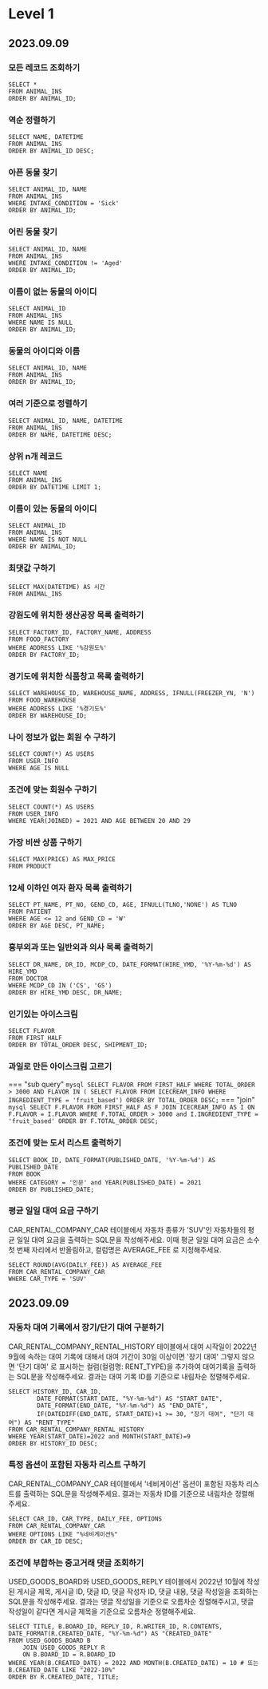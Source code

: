# Level 1

## 2023.09.09

### 모든 레코드 조회하기
``` mysql
SELECT *
FROM ANIMAL_INS
ORDER BY ANIMAL_ID;
```

### 역순 정렬하기
``` mysql
SELECT NAME, DATETIME
FROM ANIMAL_INS
ORDER BY ANIMAL_ID DESC;
```

### 아픈 동물 찾기
``` mysql
SELECT ANIMAL_ID, NAME
FROM ANIMAL_INS
WHERE INTAKE_CONDITION = 'Sick'
ORDER BY ANIMAL_ID;
```

### 어린 동물 찾기
``` mysql
SELECT ANIMAL_ID, NAME
FROM ANIMAL_INS 
WHERE INTAKE_CONDITION != 'Aged'
ORDER BY ANIMAL_ID;
```

### 이름이 없는 동물의 아이디
``` mysql
SELECT ANIMAL_ID
FROM ANIMAL_INS 
WHERE NAME IS NULL
ORDER BY ANIMAL_ID;
```

### 동물의 아이디와 이름
``` mysql
SELECT ANIMAL_ID, NAME
FROM ANIMAL_INS 
ORDER BY ANIMAL_ID;
```

### 여러 기준으로 정렬하기
``` mysql
SELECT ANIMAL_ID, NAME, DATETIME
FROM ANIMAL_INS 
ORDER BY NAME, DATETIME DESC;
```

### 상위 n개 레코드
``` mysql
SELECT NAME 
FROM ANIMAL_INS 
ORDER BY DATETIME LIMIT 1;
```

### 이름이 있는 동물의 아이디
``` mysql
SELECT ANIMAL_ID
FROM ANIMAL_INS 
WHERE NAME IS NOT NULL
ORDER BY ANIMAL_ID;
```

### 최댓값 구하기
``` mysql
SELECT MAX(DATETIME) AS 시간
FROM ANIMAL_INS
```

### 강원도에 위치한 생산공장 목록 출력하기
``` mysql
SELECT FACTORY_ID, FACTORY_NAME, ADDRESS
FROM FOOD_FACTORY 
WHERE ADDRESS LIKE '%강원도%'
ORDER BY FACTORY_ID;
```

### 경기도에 위치한 식품창고 목록 출력하기
``` mysql
SELECT WAREHOUSE_ID, WAREHOUSE_NAME, ADDRESS, IFNULL(FREEZER_YN, 'N')
FROM FOOD_WAREHOUSE  
WHERE ADDRESS LIKE '%경기도%'
ORDER BY WAREHOUSE_ID;
```

### 나이 정보가 없는 회원 수 구하기
``` mysql
SELECT COUNT(*) AS USERS
FROM USER_INFO
WHERE AGE IS NULL
```

### 조건에 맞는 회원수 구하기
``` mysql
SELECT COUNT(*) AS USERS
FROM USER_INFO 
WHERE YEAR(JOINED) = 2021 AND AGE BETWEEN 20 AND 29
```

### 가장 비싼 상품 구하기
``` mysql
SELECT MAX(PRICE) AS MAX_PRICE
FROM PRODUCT 
```

### 12세 이하인 여자 환자 목록 출력하기
``` mysql
SELECT PT_NAME, PT_NO, GEND_CD, AGE, IFNULL(TLNO,'NONE') AS TLNO
FROM PATIENT
WHERE AGE <= 12 and GEND_CD = 'W'
ORDER BY AGE DESC, PT_NAME;
```

### 흉부외과 또는 일반외과 의사 목록 출력하기
``` mysql
SELECT DR_NAME, DR_ID, MCDP_CD, DATE_FORMAT(HIRE_YMD, '%Y-%m-%d') AS HIRE_YMD
FROM DOCTOR
WHERE MCDP_CD IN ('CS', 'GS')
ORDER BY HIRE_YMD DESC, DR_NAME;
```

### 인기있는 아이스크림
``` mysql
SELECT FLAVOR
FROM FIRST_HALF
ORDER BY TOTAL_ORDER DESC, SHIPMENT_ID;
```

### 과일로 만든 아이스크림 고르기
=== "sub query"
    ``` mysql
    SELECT FLAVOR
    FROM FIRST_HALF
    WHERE TOTAL_ORDER > 3000 AND FLAVOR IN (
        SELECT FLAVOR
        FROM ICECREAM_INFO
        WHERE INGREDIENT_TYPE = 'fruit_based')
    ORDER BY TOTAL_ORDER DESC;
    ```
=== "join"
    ``` mysql
    SELECT F.FLAVOR
    FROM FIRST_HALF AS F
        JOIN ICECREAM_INFO AS I
        ON F.FLAVOR = I.FLAVOR
    WHERE F.TOTAL_ORDER > 3000 and I.INGREDIENT_TYPE = 'fruit_based'
    ORDER BY F.TOTAL_ORDER DESC;
    ```

### 조건에 맞는 도서 리스트 출력하기
``` mysql
SELECT BOOK_ID, DATE_FORMAT(PUBLISHED_DATE, '%Y-%m-%d') AS PUBLISHED_DATE
FROM BOOK 
WHERE CATEGORY = '인문' and YEAR(PUBLISHED_DATE) = 2021
ORDER BY PUBLISHED_DATE;
```

### 평균 일일 대여 요금 구하기
CAR_RENTAL_COMPANY_CAR 테이블에서 자동차 종류가 'SUV'인 자동차들의 평균 일일 대여 요금을 출력하는 SQL문을 작성해주세요. 이때 평균 일일 대여 요금은 소수 첫 번째 자리에서 반올림하고, 컬럼명은 AVERAGE_FEE 로 지정해주세요.
``` mysql
SELECT ROUND(AVG(DAILY_FEE)) AS AVERAGE_FEE
FROM CAR_RENTAL_COMPANY_CAR 
WHERE CAR_TYPE = 'SUV' 
```

## 2023.09.09

### 자동차 대여 기록에서 장기/단기 대여 구분하기
CAR_RENTAL_COMPANY_RENTAL_HISTORY 테이블에서 대여 시작일이 2022년 9월에 속하는 대여 기록에 대해서 대여 기간이 30일 이상이면 '장기 대여' 그렇지 않으면 '단기 대여' 로 표시하는 컬럼(컬럼명: RENT_TYPE)을 추가하여 대여기록을 출력하는 SQL문을 작성해주세요. 결과는 대여 기록 ID를 기준으로 내림차순 정렬해주세요.
``` mysql
SELECT HISTORY_ID, CAR_ID, 
        DATE_FORMAT(START_DATE, "%Y-%m-%d") AS "START_DATE", 
        DATE_FORMAT(END_DATE, "%Y-%m-%d") AS "END_DATE", 
        IF(DATEDIFF(END_DATE, START_DATE)+1 >= 30, "장기 대여", "단기 대여") AS "RENT_TYPE"
FROM CAR_RENTAL_COMPANY_RENTAL_HISTORY
WHERE YEAR(START_DATE)=2022 and MONTH(START_DATE)=9
ORDER BY HISTORY_ID DESC;
```

### 특정 옵션이 포함된 자동차 리스트 구하기
CAR_RENTAL_COMPANY_CAR 테이블에서 '네비게이션' 옵션이 포함된 자동차 리스트를 출력하는 SQL문을 작성해주세요. 결과는 자동차 ID를 기준으로 내림차순 정렬해주세요.
``` mysql
SELECT CAR_ID, CAR_TYPE, DAILY_FEE, OPTIONS
FROM CAR_RENTAL_COMPANY_CAR 
WHERE OPTIONS LIKE "%네비게이션%"
ORDER BY CAR_ID DESC;
```

### 조건에 부합하는 중고거래 댓글 조회하기
USED_GOODS_BOARD와 USED_GOODS_REPLY 테이블에서 2022년 10월에 작성된 게시글 제목, 게시글 ID, 댓글 ID, 댓글 작성자 ID, 댓글 내용, 댓글 작성일을 조회하는 SQL문을 작성해주세요. 결과는 댓글 작성일을 기준으로 오름차순 정렬해주시고, 댓글 작성일이 같다면 게시글 제목을 기준으로 오름차순 정렬해주세요.
``` mysql
SELECT TITLE, B.BOARD_ID, REPLY_ID, R.WRITER_ID, R.CONTENTS, DATE_FORMAT(R.CREATED_DATE, "%Y-%m-%d") AS "CREATED_DATE"
FROM USED_GOODS_BOARD B
    JOIN USED_GOODS_REPLY R
    ON B.BOARD_ID = R.BOARD_ID
WHERE YEAR(B.CREATED_DATE) = 2022 AND MONTH(B.CREATED_DATE) = 10 # 또는 B.CREATED_DATE LIKE "2022-10%"
ORDER BY R.CREATED_DATE, TITLE;
```